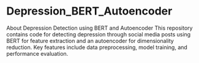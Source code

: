 # Depression_BERT_Autoencoder
About Depression Detection using BERT and Autoencoder This repository contains code for detecting depression through social media posts using BERT for feature extraction and an autoencoder for dimensionality reduction. Key features include data preprocessing, model training, and performance evaluation.
